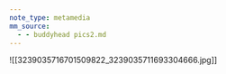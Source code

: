 ```yaml
---
note_type: metamedia
mm_source:
  - - buddyhead pics2.md
---
```


![[3239035716701509822_3239035711693304666.jpg]]


